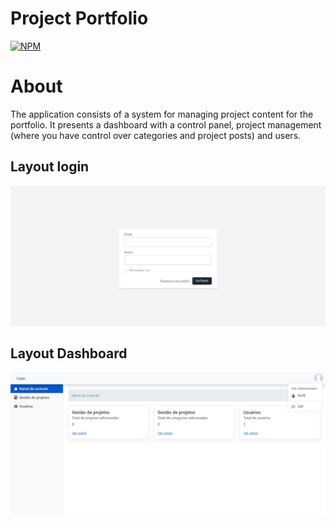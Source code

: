 # Project Portfolio
[![NPM](https://img.shields.io/npm/l/react)](https://github.com/bpedrohs/portfolio-projects/blob/master/LICENSE)

# About
The application consists of a system for managing project content for the portfolio. It presents a dashboard with a control panel, project management (where you have control over categories and project posts) and users.

## Layout login
![Login](https://github.com/bpedrohs/assets/blob/main/port-v1/login.jpeg) 

## Layout Dashboard
![Dashboard](https://github.com/bpedrohs/assets/blob/main/port-v1/dashboard.jpeg)
